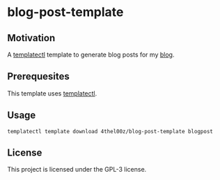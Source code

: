 # blog-post-template

## Motivation

A [templatectl](https://github.com/4thel00z/templatectl) template to generate blog posts for my [blog](https://github.com/4thel00z/4thel00z.github.io).

## Prerequesites

This template uses [templatectl](https://github.com/4thel00z/templatectl/releases/latest).

## Usage

```
templatectl template download 4thel00z/blog-post-template blogpost
```

## License

This project is licensed under the GPL-3 license.
